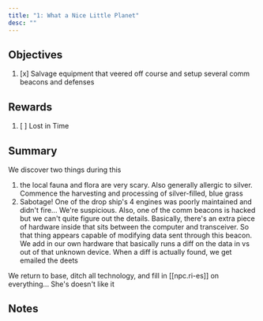 ```yaml
---
title: "1: What a Nice Little Planet"
desc: ""
---
```


## Objectives

1. [x] Salvage equipment that veered off course and setup several comm beacons and defenses

## Rewards

1. [ ] Lost in Time

## Summary

We discover two things during this

1. the local fauna and flora are very scary. Also generally allergic to silver. Commence the harvesting and processing of silver-filled, blue grass
2. Sabotage! One of the drop ship's 4 engines was poorly maintained and didn't fire... We're suspicious. Also, one of the comm beacons is hacked but we can't quite figure out the details. Basically, there's an extra piece of hardware inside that sits between the computer and transceiver. So that thing appears capable of modifying data sent through this beacon. We add in our own hardware that basically runs a diff on the data in vs out of that unknown device. When a diff is actually found, we get emailed the deets

We return to base, ditch all technology, and fill in [[npc.ri-es]] on everything... She's doesn't like it

## Notes
